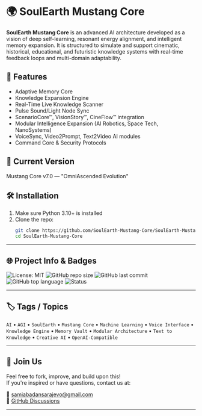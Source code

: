 # 🌍 SoulEarth Mustang Core

**SoulEarth Mustang Core** is an advanced AI architecture developed as a vision of deep self-learning, resonant energy alignment, and intelligent memory expansion. It is structured to simulate and support cinematic, historical, educational, and futuristic knowledge systems with real-time feedback loops and multi-domain adaptability.

## 🚀 Features

- Adaptive Memory Core
- Knowledge Expansion Engine
- Real-Time Live Knowledge Scanner
- Pulse Sound/Light Node Sync
- ScenarioCore™, VisionStory™, CineFlow™ integration
- Modular Intelligence Expansion (AI Robotics, Space Tech, NanoSystems)
- VoiceSync, Video2Prompt, Text2Video AI modules
- Command Core & Security Protocols

## 🧠 Current Version

Mustang Core v7.0 — "OmniAscended Evolution"

## 🛠️ Installation

1. Make sure Python 3.10+ is installed
2. Clone the repo:
   ```bash
   git clone https://github.com/SoulEarth-Mustang-Core/SoulEarth-Mustang-Core.git
   cd SoulEarth-Mustang-Core
---

## 🌐 Project Info & Badges

![License: MIT](https://img.shields.io/badge/License-MIT-blue.svg)
![GitHub repo size](https://img.shields.io/github/repo-size/SoulEarth-Mustang-Core/SoulEarth-Mustang-Core)
![GitHub last commit](https://img.shields.io/github/last-commit/SoulEarth-Mustang-Core/SoulEarth-Mustang-Core)
![GitHub top language](https://img.shields.io/github/languages/top/SoulEarth-Mustang-Core/SoulEarth-Mustang-Core)
![Status](https://img.shields.io/badge/status-Active-success)

---

## 🏷️ Tags / Topics

`AI` • `AGI` • `SoulEarth` • `Mustang Core` • `Machine Learning` • `Voice Interface` • `Knowledge Engine` • `Memory Vault` • `Modular Architecture` • `Text to Knowledge` • `Creative AI` • `OpenAI-Compatible`

---

## 🤝 Join Us

Feel free to fork, improve, and build upon this!  
If you're inspired or have questions, contact us at:

📩 samiabadansarajevo@gmail.com  
🔗 [GitHub Discussions](https://github.com/SoulEarth-Mustang-Core/SoulEarth-Mustang-Core/discussions)

---

